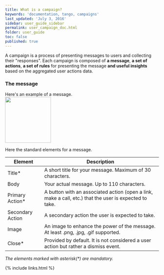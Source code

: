 ```yaml
---
title: What is a campaign?
keywords: 'documentation, tango, campaigns'
last_updated: 'July 3, 2016'
sidebar: user_guide_sidebar
permalink: user_campaign_doc.html
folder: user_guide
toc: false
published: true
---
```


A campaign is a process of presenting messages to users and collecting their "responses". Each campaign is composed of **a message**, **a set of actions**, **a set of rules** for presenting the message **and useful insights** based on the aggregated user actions data.

### The message


<div class="row">
<div class="col-md-3">
Here's an example of a message.
</div>
<div class="col-md-3">
<img src="https://raw.githubusercontent.com/tangotargeting/tango-documentation/master/Hogwarts%20Express%20Sale%20Pop%20Up.png" width="150px"/>
</div>
</div>

Here the standard elements for a message.


| Element          | Description |
|------------------|-------------|
| Title*           | A short title for your message. Maximum of 30 characters.                                              |
| Body             | Your actual message. Up to 110 characters.                                                             |
| Primary Action*  | A button with an associated action (open a link, make a call, etc.) that the user is expected to take. |
| Secondary Action | A secondary action the user is expected to take.                                                       |
| Image            | An image to enhance the power of the message. At least .png, .jpg, .gif supported.                     |
| Close*           | Provided by default. It is not considered a user action but rather a dismiss event.                    |

_The elements marked with asterisk(*) are mandatory._

{% include links.html %}
